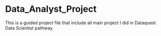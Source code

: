 # Data_Analyst_Project
This is a guided project file that include all main project I did in Dataquest Data Scientist pathway.
